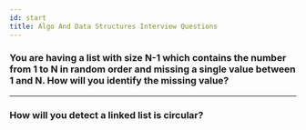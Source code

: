 ```yaml
---
id: start
title: Algo And Data Structures Interview Questions
---
```


### You are having a list with size N-1 which contains the number from 1 to N in random order and missing a single value between 1 and N. How will you identify the missing value?



---

### How will you detect a linked list is circular?
